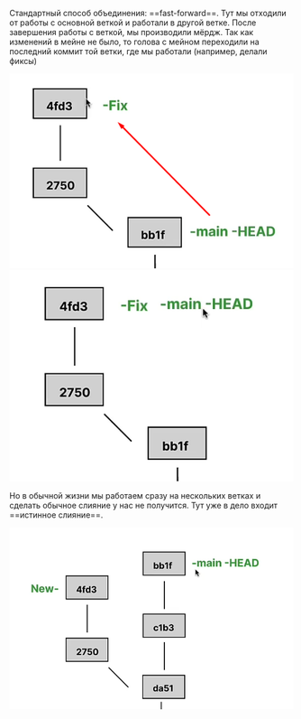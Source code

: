 
Стандартный способ объединения: ==fast-forward==. 
Тут мы отходили от работы с основной веткой и работали в другой ветке. После завершения работы с веткой, мы производили мёрдж. Так как изменений в мейне не было, то голова с мейном переходили на последний коммит той ветки, где мы работали (например, делали фиксы) 

![](_png/Pasted%20image%2020221103181044.png)
![](_png/Pasted%20image%2020221103181046.png)

Но в обычной жизни мы работаем сразу на нескольких ветках и сделать обычное слияние у нас не получится. Тут уже в дело входит ==истинное слияние==.

![](_png/Pasted%20image%2020221103181433.png)







